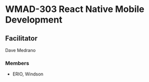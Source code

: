 # WMAD-303 React Native Mobile Development

## Facilitator
Dave Medrano

### Members
- ERIO, Windson
